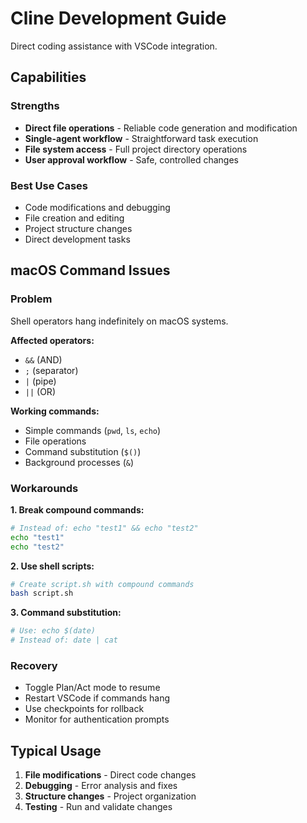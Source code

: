 # Cline Development Guide

Direct coding assistance with VSCode integration.

## Capabilities

### Strengths

-   **Direct file operations** - Reliable code generation and modification
-   **Single-agent workflow** - Straightforward task execution
-   **File system access** - Full project directory operations
-   **User approval workflow** - Safe, controlled changes

### Best Use Cases

-   Code modifications and debugging
-   File creation and editing
-   Project structure changes
-   Direct development tasks

## macOS Command Issues

### Problem

Shell operators hang indefinitely on macOS systems.

**Affected operators:**

-   `&&` (AND)
-   `;` (separator)
-   `|` (pipe)
-   `||` (OR)

**Working commands:**

-   Simple commands (`pwd`, `ls`, `echo`)
-   File operations
-   Command substitution (`$()`)
-   Background processes (`&`)

### Workarounds

**1. Break compound commands:**

```bash
# Instead of: echo "test1" && echo "test2"
echo "test1"
echo "test2"
```

**2. Use shell scripts:**

```bash
# Create script.sh with compound commands
bash script.sh
```

**3. Command substitution:**

```bash
# Use: echo $(date)
# Instead of: date | cat
```

### Recovery

-   Toggle Plan/Act mode to resume
-   Restart VSCode if commands hang
-   Use checkpoints for rollback
-   Monitor for authentication prompts

## Typical Usage

1. **File modifications** - Direct code changes
2. **Debugging** - Error analysis and fixes
3. **Structure changes** - Project organization
4. **Testing** - Run and validate changes
